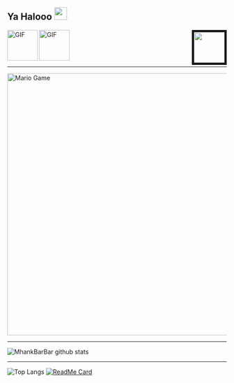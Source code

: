 ## Ya Halooo <img src="https://github.com/TheDudeThatCode/TheDudeThatCode/blob/master/Assets/Hi.gif" width="29px">
<img src="https://avatars4.githubusercontent.com/u/55822959?s=400&u=4b2368bf7bee0de2b74e972095f38ec4c369247e&v=4" width="70" height="70px" align="right" border="5">
<img align="left" alt="GIF" height="70px" src="https://i.giphy.com/media/LMt9638dO8dftAjtco/200.webp"><img align="center" alt="GIF" height="70px" src="https://media1.giphy.com/media/xUPGcB7dYAIBjMG2CQ/giphy.gif"/>

___

<img src="https://github.com/TheDudeThatCode/TheDudeThatCode/blob/master/Assets/Mario_Gameplay.gif" alt="Mario Game" width="600" />

___

![MhankBarBar github stats](https://github-readme-stats.vercel.app/api?username=mhankbarbar&show_icons=true&theme=dark&show_owner=true)
___

![Top Langs](https://github-readme-stats.vercel.app/api/top-langs/?username=mhankbarbar&theme=dark&hide=css,html)
[![ReadMe Card](https://github-readme-stats.vercel.app/api/pin/?username=mhankbarbar&repo=whatsapp-bot)](https://github.com/mhankbarbar/whatsapp-bot)
